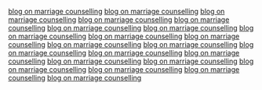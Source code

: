 <a href="https://images.google.com.gh/url?q=https://sunvilla.in/">blog on marriage counselling</a>
<a href="https://maps.google.com.gh/url?q=https://sunvilla.in">blog on marriage counselling</a>
<a href="https://www.google.st/url?q=https://sunvilla.in/">blog on marriage counselling</a>
<a href="https://maps.google.com.kh/url?q=https://sunvilla.in">blog on marriage counselling</a>
<a href="https://images.google.co.ug/url?q=https://sunvilla.in/">blog on marriage counselling</a>
<a href="https://maps.google.co.ug/url?q=https://sunvilla.in/">blog on marriage counselling</a>
<a href="https://maps.google.co.bw/url?q=https://sunvilla.in">blog on marriage counselling</a>
<a href="https://www.google.com.sl/url?q=https://sunvilla.in/">blog on marriage counselling</a>
<a href="https://www.google.com.sl/url?q=https://sunvilla.in/">blog on marriage counselling</a>
<a href="https://maps.google.ge/url?q=https://sunvilla.in/">blog on marriage counselling</a>
<a href="https://maps.google.com.cu/url?q=https://sunvilla.in/">blog on marriage counselling</a>
<a href="https://images.google.com.kh/url?q=https://sunvilla.in/">blog on marriage counselling</a>
<a href="https://maps.google.com.kh/url?q=https://sunvilla.in/">blog on marriage counselling</a>
<a href="https://images.google.com.ni/url?q=https://sunvilla.in">blog on marriage counselling</a>
<a href="https://images.google.co.bw/url?q=https://sunvilla.in">blog on marriage counselling</a>
<a href="https://maps.google.co.bw/url?q=https://sunvilla.in">blog on marriage counselling</a>
<a href="https://images.google.cm/url?q=https://sunvilla.in">blog on marriage counselling</a>
<a href="https://images.google.co.ma/url?q=https://sunvilla.in/">blog on marriage counselling</a>
<a href="https://images.google.co.ug/url?q=https://sunvilla.in">blog on marriage counselling</a>
<a href="https://maps.google.co.ug/url?q=https://sunvilla.in">blog on marriage counselling</a>
<a href="https://www.google.com.sl/url?q=https://sunvilla.in/">blog on marriage counselling</a>
